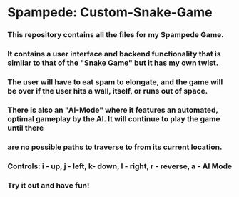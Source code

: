 # Spampede: Custom-Snake-Game

### This repository contains all the files for my Spampede Game. 
### It contains a user interface and backend functionality that is similar to that of the "Snake Game" but it has my own twist. 

### The user will have to eat spam to elongate, and the game will be over if the user hits a wall, itself, or runs out of space.

### There is also an "AI-Mode" where it features an automated, optimal gameplay by the AI. It will continue to play the game until there 
### are no possible paths to traverse to from its current location.

### Controls: i - up, j - left, k- down, l - right, r - reverse, a - AI Mode
### Try it out and have fun!
